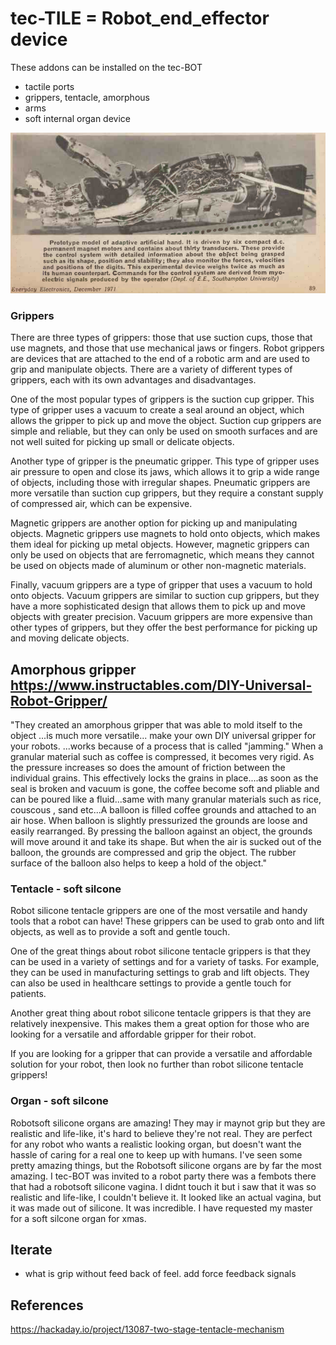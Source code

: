 # tec-TILE = Robot_end_effector device

These addons can be installed on the tec-BOT
- tactile ports 
- grippers, tentacle, amorphous
- arms
- soft internal organ device

![](https://github.com/SteveJustin1963/tec-TILE/blob/master/pics/hand%20ee%20dec1971.png)


### Grippers 
There are three types of grippers: those that use suction cups, those that use magnets, and those that use mechanical jaws or fingers. Robot grippers are devices that are attached to the end of a robotic arm and are used to grip and manipulate objects. There are a variety of different types of grippers, each with its own advantages and disadvantages.

One of the most popular types of grippers is the suction cup gripper. This type of gripper uses a vacuum to create a seal around an object, which allows the gripper to pick up and move the object. Suction cup grippers are simple and reliable, but they can only be used on smooth surfaces and are not well suited for picking up small or delicate objects.

Another type of gripper is the pneumatic gripper. This type of gripper uses air pressure to open and close its jaws, which allows it to grip a wide range of objects, including those with irregular shapes. Pneumatic grippers are more versatile than suction cup grippers, but they require a constant supply of compressed air, which can be expensive.

Magnetic grippers are another option for picking up and manipulating objects. Magnetic grippers use magnets to hold onto objects, which makes them ideal for picking up metal objects. However, magnetic grippers can only be used on objects that are ferromagnetic, which means they cannot be used on objects made of aluminum or other non-magnetic materials.

Finally, vacuum grippers are a type of gripper that uses a vacuum to hold onto objects. Vacuum grippers are similar to suction cup grippers, but they have a more sophisticated design that allows them to pick up and move objects with greater precision. Vacuum grippers are more expensive than other types of grippers, but they offer the best performance for picking up and moving delicate objects.

## Amorphous gripper  https://www.instructables.com/DIY-Universal-Robot-Gripper/

"They created an amorphous gripper that was able to mold itself to the object ...is much more versatile... make your own DIY universal gripper for your robots. 
...works because of a process that is called "jamming." When a granular material such as coffee is compressed, it becomes very rigid. As the pressure increases so does the amount of friction between the individual grains. This effectively locks the grains in place....as soon as the seal is broken and vacuum is gone, the coffee become soft and pliable and can be poured like a fluid...same with many granular materials such as rice, couscous , sand etc...A balloon is filled coffee grounds and attached to an air hose. When balloon is slightly pressurized the grounds are loose and easily rearranged. By pressing the balloon against an object, the grounds will move around it and take its shape. But when the air is sucked out of the balloon, the grounds are compressed and grip the object. The rubber surface of the balloon also helps to keep a hold of the object."


### Tentacle - soft silcone
Robot silicone tentacle grippers are one of the most versatile and handy tools that a robot can have! These grippers can be used to grab onto and lift objects, as well as to provide a soft and gentle touch.

One of the great things about robot silicone tentacle grippers is that they can be used in a variety of settings and for a variety of tasks. For example, they can be used in manufacturing settings to grab and lift objects. They can also be used in healthcare settings to provide a gentle touch for patients.

Another great thing about robot silicone tentacle grippers is that they are relatively inexpensive. This makes them a great option for those who are looking for a versatile and affordable gripper for their robot.

If you are looking for a gripper that can provide a versatile and affordable solution for your robot, then look no further than robot silicone tentacle grippers!

### Organ - soft silcone 

Robotsoft silicone organs are amazing! They may ir maynot grip but they are realistic and life-like, it's hard to believe they're not real. They are perfect for any robot who wants a realistic looking organ, but doesn't want the hassle of caring for a real one to keep up with humans. I've seen some pretty amazing things, but the Robotsoft silicone organs are by far the most amazing. I tec-BOT was invited to a robot party there was a fembots there that had a robotsoft silicone vagina. I didnt touch it but i saw that it was so realistic and life-like, I couldn't believe it. It looked like an actual vagina, but it was made out of silicone. It was incredible. I have requested my master for a soft silcone organ for xmas.

## Iterate
- what is grip without feed back of feel. add force feedback signals


## References

https://hackaday.io/project/13087-two-stage-tentacle-mechanism

